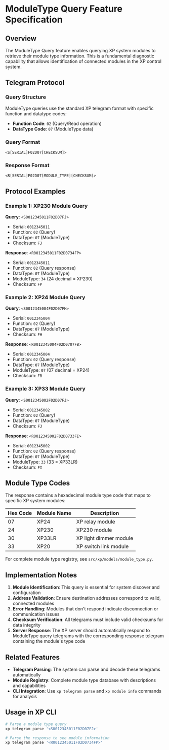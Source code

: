 # ModuleType Query Feature Specification

## Overview
The ModuleType Query feature enables querying XP system modules to retrieve their module type information. This is a fundamental diagnostic capability that allows identification of connected modules in the XP control system.

## Telegram Protocol

### Query Structure
ModuleType queries use the standard XP telegram format with specific function and datatype codes:
- **Function Code**: `02` (Query/Read operation)
- **DataType Code**: `07` (ModuleType data)

### Query Format
```
<S[SERIAL]F02D07[CHECKSUM]>
```

### Response Format  
```
<R[SERIAL]F02D07[MODULE_TYPE][CHECKSUM]>
```

## Protocol Examples

### Example 1: XP230 Module Query
**Query**: `<S0012345011F02D07FJ>`
- Serial: `0012345011` 
- Function: `02` (Query)
- DataType: `07` (ModuleType)
- Checksum: `FJ`

**Response**: `<R0012345011F02D0734FP>`
- Serial: `0012345011` 
- Function: `02` (Query response)
- DataType: `07` (ModuleType)
- ModuleType: `34` (24 decimal = XP230)
- Checksum: `FP`

### Example 2: XP24 Module Query
**Query**: `<S0012345004F02D07FH>`
- Serial: `0012345004`
- Function: `02` (Query)
- DataType: `07` (ModuleType)
- Checksum: `FH`

**Response**: `<R0012345004F02D0707FB>`
- Serial: `0012345004`
- Function: `02` (Query response)
- DataType: `07` (ModuleType)
- ModuleType: `07` (07 decimal = XP24)
- Checksum: `FB`

### Example 3: XP33 Module Query
**Query**: `<S0012345002F02D07FJ>`
- Serial: `0012345002`
- Function: `02` (Query)
- DataType: `07` (ModuleType)
- Checksum: `FJ`

**Response**: `<R0012345002F02D0733FI>`
- Serial: `0012345002`
- Function: `02` (Query response)
- DataType: `07` (ModuleType)
- ModuleType: `33` (33 = XP33LR)
- Checksum: `FI`

## Module Type Codes

The response contains a hexadecimal module type code that maps to specific XP system modules:

| Hex Code | Module Name | Description            |
|----------|-------------|------------------------|
| 07       | XP24        | XP relay module        |
| 24       | XP230       | XP230 module           |
| 30       | XP33LR      | XP light dimmer module |
| 33       | XP20        | XP switch link module  |

For complete module type registry, see `src/xp/models/module_type.py`.

## Implementation Notes

1. **Module Identification**: This query is essential for system discover and configuration
2. **Address Validation**: Ensure destination addresses correspond to valid, connected modules
3. **Error Handling**: Modules that don't respond indicate disconnection or communication issues
4. **Checksum Verification**: All telegrams must include valid checksums for data integrity
5. **Server Response**: The XP server should automatically respond to ModuleType query telegrams with the corresponding response telegram containing the module's type code

## Related Features

- **Telegram Parsing**: The system can parse and decode these telegrams automatically
- **Module Registry**: Complete module type database with descriptions and capabilities
- **CLI Integration**: Use `xp telegram parse` and `xp module info` commands for analysis

## Usage in XP CLI

```bash
# Parse a module type query
xp telegram parse '<S0012345011F02D07FJ>'

# Parse the response to see module information
xp telegram parse '<R0012345011F02D0734FP>'

```

